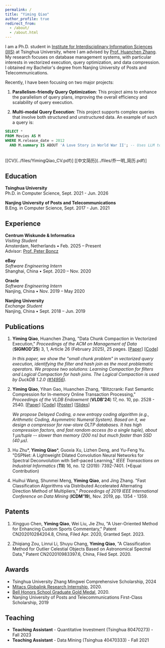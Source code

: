 ```yaml
---
permalink: /
title: "Yiming Qiao"
author_profile: true
redirect_from: 
  - /about/
  - /about.html
---
```


I am a Ph.D. student in [Institute for Interdisciplinary Information Sciences (IIIS)](https://iiis.tsinghua.edu.cn/en/) at Tsinghua University, where I am advised by [Prof. Huanchen Zhang](https://people.iiis.tsinghua.edu.cn/~huanchen/). My research focuses on database management systems, with particular interests in vectorized execution, query optimization, and data compression. I obtained my Bachelor's degree from Nanjing University of Posts and Telecommunications. 

Recently, I have been focusing on two major projects:
1. **Parallelism-friendly Query Optimization**: This project aims to enhance the parallelism of query plans, improving the overall efficiency and scalability of query execution.

2. **Multi-modal Query Execution**: This project supports complex queries that involve both structured and unstructured data. An example of such a query is: 

```sql
SELECT * 
FROM Movies AS M 
WHERE M.release_date = 2012 
  AND M.summary IS ABOUT 'A Love Story in World War II'; -- Uses LLM to filter summaries
```

<br>
[[CV](../files/YimingQiao_CV.pdf)] [[中文简历](../files/乔一明_简历.pdf)]



Education
-----

**Tsinghua University**  
Ph.D. in Computer Science, Sept. 2021 - Jun. 2026

**Nanjing University of Posts and Telecommunications**  
B.Eng. in Computer Science, Sept. 2017 - Jun. 2021

Experience
-----
**Centrum Wiskunde & Informatica**  
*Visiting Student*  
Amsterdam, Netherlands • Feb. 2025 – Present  
Advisor: [Prof. Peter Boncz](https://homepages.cwi.nl/~boncz/)  

**eBay**  
*Software Engineering Intern*  
Shanghai, China • Sept. 2020 – Nov. 2020  

**Oracle**  
*Software Engineering Intern*  
Nanjing, China • Nov. 2019 – May 2020  

**Nanjing University**  
*Exchange Student*  
Nanjing, China • Sept. 2018 – Jun. 2019  



Publications
-----

1. **Yiming Qiao**, Huanchen Zhang, "Data Chunk Compaction in Vectorized Execution," *Proceedings of the ACM on Management of Data* (**SIGMOD’25**) 3, 1, Article 26 (February 2025), 25 pages. [[Paper](../files/data-chunk-compaction-sigmod25.pdf)] [[Code](https://github.com/YimingQiao/Chunk-Compaction-in-Vectorized-Execution)]  

    *In this paper, we show the "small chunk problem" in vectorized query execution, identifying the filter and hash join as the most problematic operators. We propose two solutions: Learning Compaction for filters and Logical Compaction for hash joins. The Logical Compaction is used by DuckDB 1.2.0 ([#14956](https://github.com/duckdb/duckdb/pull/14956)).*

2. **Yiming Qiao**, Yihan Gao, Huanchen Zhang, "Blitzcrank: Fast Semantic Compression for In-memory Online Transaction Processing," *Proceedings of the VLDB Endowment* (**VLDB'24**) 17, no. 10, pp. 2528 - 2540.  [[Paper](../files/blitzcrank-vldb24.pdf)] [[Code](https://github.com/YimingQiao/Blitzcrank)] [[Poster](../files/blitz-vldb24-poster.pdf)] [[Slides](../files/YimingQiao%20-%20Blitzcrank.pdf)]

    *We propose Delayed Coding, a new entropy coding algorithm (e.g., Arithmetic Coding, Asymmetric Numeral System). Based on it, we design a compressor for row-store OLTP databases. It has high compression factors, and fast random access (to a single tuple), about 1 µs/tuple -- slower than memory (200 ns) but much faster than SSD (40 µs).*

3. Hu Zhu\*, **Yiming Qiao**\*, Guoxia Xu, Lizhen Deng, and Yu-Feng Yu. "DSPNet: A Lightweight Dilated Convolution Neural Networks for Spectral Deconvolution with Self-paced Learning," *IEEE Transactions on Industrial Informatics* (**TII**) 16, no. 12 (2019): 7392-7401. (*Equal Contribution)

4. Huihui Wang, Shunmei Meng, **Yiming Qiao**, and Jing Zhang. "Fast Classification Algorithms via Distributed Accelerated Alternating Direction Method of Multipliers," *Proceedings of 2019 IEEE International Conference on Data Mining* (**ICDM'19**), Nov. 2019, pp. 1354 - 1359. 

Patents
-----

1. Xingguo Chen, **Yiming Qiao**, Wei Liu, Jie Zhu, "A User-Oriented Method for Enhancing Custom Sports Commentary," Patent CN202010284204.8, China, Filed Apr. 2020, Granted Sept. 2023.

2. Zhiqiang Zou, Linrui Li, Shuyu Chang, **Yiming Qiao**, "A Classification Method for Outlier Celestial Objects Based on Astronomical Spectral Data," Patent CN202010983397.6, China, Filed Sept. 2020.


Awards
-----

- Tsinghua University Zhang Mingwei Comprehensive Scholarship, 2024
- [Mitacs Globalink Research Internship](https://www.mitacs.ca/our-programs/globalink-research-internship-students/), 2020.  
- [Bell Honors School Graduate Gold Medal](http://bhs.njupt.edu.cn/2014/0925/c4834a64225/page.htm), 2020.
- Nanjing University of Posts and Telecommunications First-Class Scholarship, 2019

Teaching
-----
- **Teaching Assistant** - Quantitative Investment (Tsinghua 80470273) - Fall 2023
- **Teaching Assistant** - Data Mining (Tsinghua 40470333) - Fall 2021
